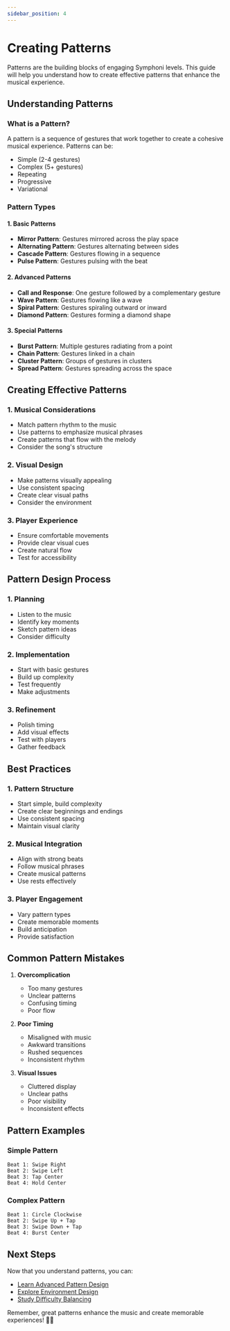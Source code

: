 ```yaml
---
sidebar_position: 4
---
```


# Creating Patterns

Patterns are the building blocks of engaging Symphoni levels. This guide will help you understand how to create effective patterns that enhance the musical experience.

## Understanding Patterns

### What is a Pattern?
A pattern is a sequence of gestures that work together to create a cohesive musical experience. Patterns can be:
- Simple (2-4 gestures)
- Complex (5+ gestures)
- Repeating
- Progressive
- Variational

### Pattern Types

#### 1. Basic Patterns
- **Mirror Pattern**: Gestures mirrored across the play space
- **Alternating Pattern**: Gestures alternating between sides
- **Cascade Pattern**: Gestures flowing in a sequence
- **Pulse Pattern**: Gestures pulsing with the beat

#### 2. Advanced Patterns
- **Call and Response**: One gesture followed by a complementary gesture
- **Wave Pattern**: Gestures flowing like a wave
- **Spiral Pattern**: Gestures spiraling outward or inward
- **Diamond Pattern**: Gestures forming a diamond shape

#### 3. Special Patterns
- **Burst Pattern**: Multiple gestures radiating from a point
- **Chain Pattern**: Gestures linked in a chain
- **Cluster Pattern**: Groups of gestures in clusters
- **Spread Pattern**: Gestures spreading across the space

## Creating Effective Patterns

### 1. Musical Considerations
- Match pattern rhythm to the music
- Use patterns to emphasize musical phrases
- Create patterns that flow with the melody
- Consider the song's structure

### 2. Visual Design
- Make patterns visually appealing
- Use consistent spacing
- Create clear visual paths
- Consider the environment

### 3. Player Experience
- Ensure comfortable movements
- Provide clear visual cues
- Create natural flow
- Test for accessibility

## Pattern Design Process

### 1. Planning
- Listen to the music
- Identify key moments
- Sketch pattern ideas
- Consider difficulty

### 2. Implementation
- Start with basic gestures
- Build up complexity
- Test frequently
- Make adjustments

### 3. Refinement
- Polish timing
- Add visual effects
- Test with players
- Gather feedback

## Best Practices

### 1. Pattern Structure
- Start simple, build complexity
- Create clear beginnings and endings
- Use consistent spacing
- Maintain visual clarity

### 2. Musical Integration
- Align with strong beats
- Follow musical phrases
- Create musical patterns
- Use rests effectively

### 3. Player Engagement
- Vary pattern types
- Create memorable moments
- Build anticipation
- Provide satisfaction

## Common Pattern Mistakes

1. **Overcomplication**
   - Too many gestures
   - Unclear patterns
   - Confusing timing
   - Poor flow

2. **Poor Timing**
   - Misaligned with music
   - Awkward transitions
   - Rushed sequences
   - Inconsistent rhythm

3. **Visual Issues**
   - Cluttered display
   - Unclear paths
   - Poor visibility
   - Inconsistent effects

## Pattern Examples

### Simple Pattern
```
Beat 1: Swipe Right
Beat 2: Swipe Left
Beat 3: Tap Center
Beat 4: Hold Center
```

### Complex Pattern
```
Beat 1: Circle Clockwise
Beat 2: Swipe Up + Tap
Beat 3: Swipe Down + Tap
Beat 4: Burst Center
```

## Next Steps

Now that you understand patterns, you can:

- [Learn Advanced Pattern Design](/symphoni-composer/docs/map-design/advanced-patterns)
- [Explore Environment Design](/symphoni-composer/docs/map-design/environment)
- [Study Difficulty Balancing](/symphoni-composer/docs/map-design/difficulty)

Remember, great patterns enhance the music and create memorable experiences! 🎵✨ 